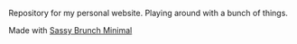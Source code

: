 Repository for my personal website. Playing around with a bunch of things.

Made with [Sassy Brunch Minimal](http://github.com/bradens/sassy-brunch-minimal`)
